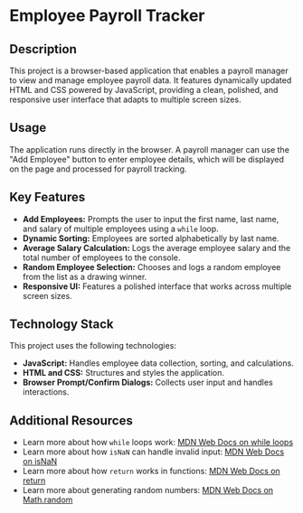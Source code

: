 # Employee Payroll Tracker

## Description

This project is a browser-based application that enables a payroll manager to view and manage employee payroll data. It features dynamically updated HTML and CSS powered by JavaScript, providing a clean, polished, and responsive user interface that adapts to multiple screen sizes.

## Usage

The application runs directly in the browser. A payroll manager can use the "Add Employee" button to enter employee details, which will be displayed on the page and processed for payroll tracking.

## Key Features

* **Add Employees:** Prompts the user to input the first name, last name, and salary of multiple employees using a `while` loop.
* **Dynamic Sorting:** Employees are sorted alphabetically by last name.
* **Average Salary Calculation:** Logs the average employee salary and the total number of employees to the console.
* **Random Employee Selection:** Chooses and logs a random employee from the list as a drawing winner.
* **Responsive UI:** Features a polished interface that works across multiple screen sizes.

## Technology Stack

This project uses the following technologies:

* **JavaScript:** Handles employee data collection, sorting, and calculations.
* **HTML and CSS:** Structures and styles the application.
* **Browser Prompt/Confirm Dialogs:** Collects user input and handles interactions.

## Additional Resources

* Learn more about how `while` loops work: [MDN Web Docs on while loops](https://developer.mozilla.org/en-US/docs/Web/JavaScript/Reference/Statements/while)
* Learn more about how `isNaN` can handle invalid input: [MDN Web Docs on isNaN](https://developer.mozilla.org/en-US/docs/Web/JavaScript/Reference/Global_Objects/isNaN)
* Learn more about how `return` works in functions: [MDN Web Docs on return](https://developer.mozilla.org/en-US/docs/Web/JavaScript/Reference/Statements/return)
* Learn more about generating random numbers: [MDN Web Docs on Math.random](https://developer.mozilla.org/en-US/docs/Web/JavaScript/Reference/Global_Objects/Math/random)